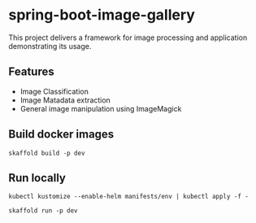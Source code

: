 # spring-boot-image-gallery

This project delivers a framework for image processing
and application demonstrating its usage.

## Features

- Image Classification 
- Image Matadata extraction
- General image manipulation using ImageMagick

## Build docker images

```shell
skaffold build -p dev
```

## Run locally 


```shell
kubectl kustomize --enable-helm manifests/env | kubectl apply -f -
```

```shell
skaffold run -p dev
```